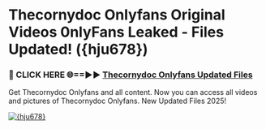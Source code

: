 # Thecornydoc Onlyfans Original Videos 0nlyFans Leaked - Files Updated! ({hju678})

<h3>🔴 CLICK HERE 🌐==►► <a href="https://tinyurl.com/ms9xzufz" rel="nofollow">Thecornydoc Onlyfans Updated Files</a></h3>

Get Thecornydoc Onlyfans and all content. Now you can access all videos and pictures of Thecornydoc Onlyfans. New Updated Files 2025!

[![{hju678}](https://i.imgur.com/PQ7UWWw.gif)](https://tinyurl.com/ms9xzufz)